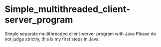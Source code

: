 # Simple_multithreaded_client-server_program
Simple separate multithreaded client-server program with Java
Please do not judge strictly, this is my first steps in Java.
